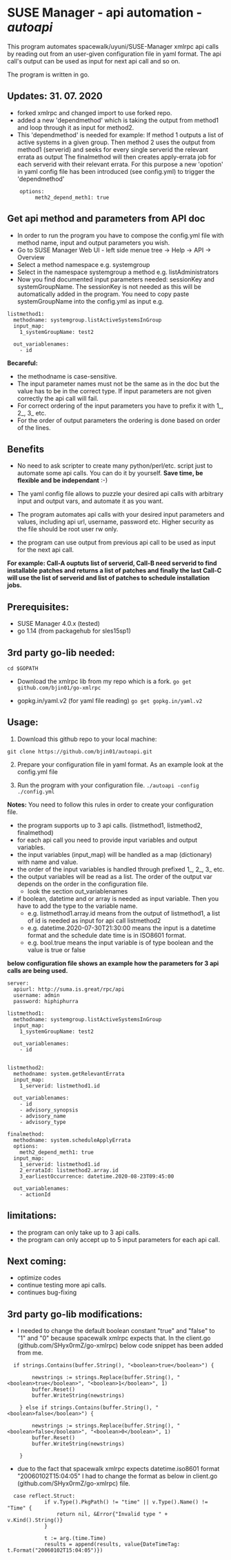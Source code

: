 # SUSE Manager - api automation - *autoapi*

This program automates spacewalk/uyuni/SUSE-Manager xmlrpc api calls by reading out from an user-given 
configuration file in yaml format. The api call's output can be used as input for next api call and so on.

The program is written in go.

## Updates: 31. 07. 2020
* forked xmlrpc and changed import to use forked repo.
* added a new 'dependmethod' which is taking the output from method1 and loop through it as input for method2. 
* This 'dependmethod' is needed for example:
    If method 1 outputs a list of active systems in a given group.
    Then method 2 uses the output from method1 (serverid) and seeks for every single serverid the relevant errata as output 
    The finalmethod will then creates apply-errata job for each serverid with their relevant errata.
    For this purpose a new 'opotion' in yaml config file has been introduced (see config.yml) to trigger the 'dependmethod'
    
```
    options:
         meth2_depend_meth1: true
```

## Get api method and parameters from API doc
* In order to run the program you have to compose the config.yml file with method name, input and output parameters you wish.
* Go to SUSE Manager Web UI - left side menue tree -> Help -> API -> Overview
* Select a method namespace e.g. systemgroup
* Select in the namespace systemgroup a method e.g. listAdministrators
* Now you find documented input parameters needed: sessionKey and systemGroupName.
The sessionKey is not needed as this will be automatically added in the program.
You need to copy paste systemGroupName into the config.yml as input e.g.
```
listmethod1:
  methodname: systemgroup.listActiveSystemsInGroup
  input_map:
    1_systemGroupName: test2
       
  out_variablenames:  
    - id
```
__Becareful:__ 
* the methodname is case-sensitive.
* The input parameter names must not be the same as in the doc but the value has to be in the correct type. If input parameters are not given correctly the api call will fail.
* For correct ordering of the input parameters you have to prefix it with 1_, 2_, 3_ etc.
* For the order of output parameters the ordering is done based on order of the lines.

## __Benefits__
* No need to ask scripter to create many python/perl/etc. script just to automate some api calls. You can do it by yourself. __Save time, be flexible and be independant__ :-)
* The yaml config file allows to puzzle your desired api calls with arbitrary input and output vars, and automate it as you want. 

* The program automates api calls with your desired input parameters and values, including api url, username, password etc. Higher security as the file should be root user rw only.
* the program can use output from previous api call to be used as input for the next api call.

__For example: Call-A ouptuts list of serverid, Call-B need serverid to find installable patches and returns a list of patches and finally the last Call-C will use the list of serverid and list of patches to schedule installation jobs.__

## Prerequisites:
* SUSE Manager 4.0.x (tested)
* go 1.14 (from packagehub for sles15sp1)

## 3rd party go-lib needed:
```cd $GOPATH```
* Download the xmlrpc lib from my repo which is a fork.
  ```go get github.com/bjin01/go-xmlrpc```

* gopkg.in/yaml.v2 (for yaml file reading)
  ```go get gopkg.in/yaml.v2```


## __Usage__:
1. Download this github repo to your local machine:

```git clone https://github.com/bjin01/autoapi.git```

2. Prepare your configuration file in yaml format.
As an example look at the config.yml file

3. Run the program with your configuration file.
```./autoapi -config ./config.yml```

__Notes:__
You need to follow this rules in order to create your configuration file.
* the program supports up to 3 api calls. (listmethod1, listmethod2, finalmethod)
* for each api call you need to provide input variables and output variables.
* the input variables (input_map) will be handled as a map (dictionary) with name and value.
* the order of the input variables is handled through prefixed 1_, 2_, 3_ etc.
* the output variables will be read as a list. The order of the output var depends on the order in the configuration file.
  * look the section out_variablenames
* if boolean, datetime and or array is needed as input variable. Then you have to add the type to the variable name.
  * e.g. listmethod1.array.id means from the output of listmethod1, a list of id is needed as input for api call listmethod2
  * e.g. datetime.2020-07-30T21:30:00 means the input is a datetime format and the schedule date time is in ISO8601 format.
  * e.g. bool.true means the input variable is of type boolean and the value is true or false


__below configuration file shows an example how the parameters for 3 api calls are being used.__

```
server:
  apiurl: http://suma.is.great/rpc/api
  username: admin
  password: hiphiphurra

listmethod1:
  methodname: systemgroup.listActiveSystemsInGroup
  input_map:
    1_systemGroupName: test2
       
  out_variablenames:  
    - id


listmethod2:
  methodname: system.getRelevantErrata
  input_map:
    1_serverid: listmethod1.id

  out_variablenames: 
    - id
    - advisory_synopsis
    - advisory_name
    - advisory_type

finalmethod:
  methodname: system.scheduleApplyErrata
  options:
    meth2_depend_meth1: true
  input_map:
    1_serverid: listmethod1.id
    2_errataId: listmethod2.array.id
    3_earliestOccurrence: datetime.2020-08-23T09:45:00

  out_variablenames: 
    - actionId
```

## limitations:
* the program can only take up to 3 api calls.
* the program can only accept up to 5 input parameters for each api call.

## Next coming:
* optimize codes
* continue testing more api calls.
* continues bug-fixing

## 3rd party go-lib modifications:
* I needed to change the default boolean constant "true" and "false" to "1" and "0" because spacewalk xmlrpc expects that.
In the client.go (github.com/SHyx0rmZ/go-xmlrpc) below code snippet has been added from me.
```
  if strings.Contains(buffer.String(), "<boolean>true</boolean>") {

		newstrings := strings.Replace(buffer.String(), "<boolean>true</boolean>", "<boolean>1</boolean>", 1)
		buffer.Reset()
		buffer.WriteString(newstrings)

	} else if strings.Contains(buffer.String(), "<boolean>false</boolean>") {

		newstrings := strings.Replace(buffer.String(), "<boolean>false</boolean>", "<boolean>0</boolean>", 1)
		buffer.Reset()
		buffer.WriteString(newstrings)

	}
  ```
* due to the fact that spacewalk xmlrpc expects datetime.iso8601 format "20060102T15:04:05" I had to change the format as below in client.go (github.com/SHyx0rmZ/go-xmlrpc) file.
```
  case reflect.Struct:
			if v.Type().PkgPath() != "time" || v.Type().Name() != "Time" {
				return nil, &Error{"Invalid type " + v.Kind().String()}
			}

			t := arg.(time.Time)
			results = append(results, value{DateTimeTag: t.Format("20060102T15:04:05")})
```